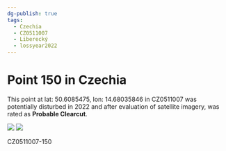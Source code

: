 ```yaml
---
dg-publish: true
tags:
  - Czechia
  - CZ0511007
  - Liberecký
  - lossyear2022
---
```


# Point 150 in Czechia

This point at lat: 50.6085475, lon: 14.68035846 in CZ0511007 was potentially disturbed in 2022 and after evaluation of satellite imagery, was rated as **Probable Clearcut**.

<div class='juxtapose' data-showcredits='false'>
<img src='https://baserow-backend-production20240528124524339000000001.s3.amazonaws.com/user_files/abtFnGDMqX2ZDJTnUkkI7GWuzCr8arB9_7e33219bb02e0ec3cf7b6fa3cd976ac34748cca02a9941776cf1560f0d9e11e6.png' data-label='April 2019' />
<img src='https://baserow-backend-production20240528124524339000000001.s3.amazonaws.com/user_files/szdfkotTXrRVeSNjnPn4yLAECWBkTLj5_460e79a799f7c1b2f05d015dc99c8416a117cca26288f73d25b8c73dd10051ab.png' data-label='July 2022' />
</div>

CZ0511007-150